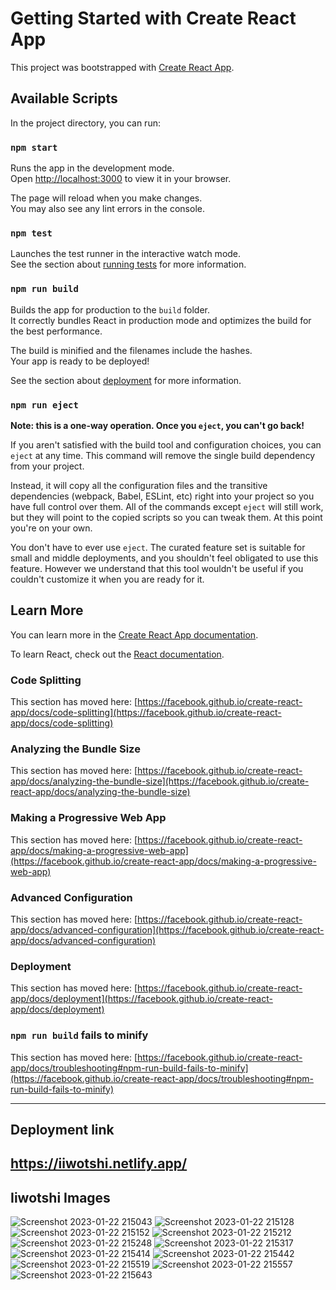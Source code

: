 # Getting Started with Create React App

This project was bootstrapped with [Create React App](https://github.com/facebook/create-react-app).

## Available Scripts

In the project directory, you can run:

### `npm start`

Runs the app in the development mode.\
Open [http://localhost:3000](http://localhost:3000) to view it in your browser.

The page will reload when you make changes.\
You may also see any lint errors in the console.

### `npm test`

Launches the test runner in the interactive watch mode.\
See the section about [running tests](https://facebook.github.io/create-react-app/docs/running-tests) for more information.

### `npm run build`

Builds the app for production to the `build` folder.\
It correctly bundles React in production mode and optimizes the build for the best performance.

The build is minified and the filenames include the hashes.\
Your app is ready to be deployed!

See the section about [deployment](https://facebook.github.io/create-react-app/docs/deployment) for more information.

### `npm run eject`

**Note: this is a one-way operation. Once you `eject`, you can't go back!**

If you aren't satisfied with the build tool and configuration choices, you can `eject` at any time. This command will remove the single build dependency from your project.

Instead, it will copy all the configuration files and the transitive dependencies (webpack, Babel, ESLint, etc) right into your project so you have full control over them. All of the commands except `eject` will still work, but they will point to the copied scripts so you can tweak them. At this point you're on your own.

You don't have to ever use `eject`. The curated feature set is suitable for small and middle deployments, and you shouldn't feel obligated to use this feature. However we understand that this tool wouldn't be useful if you couldn't customize it when you are ready for it.

## Learn More

You can learn more in the [Create React App documentation](https://facebook.github.io/create-react-app/docs/getting-started).

To learn React, check out the [React documentation](https://reactjs.org/).

### Code Splitting

This section has moved here: [https://facebook.github.io/create-react-app/docs/code-splitting](https://facebook.github.io/create-react-app/docs/code-splitting)

### Analyzing the Bundle Size

This section has moved here: [https://facebook.github.io/create-react-app/docs/analyzing-the-bundle-size](https://facebook.github.io/create-react-app/docs/analyzing-the-bundle-size)

### Making a Progressive Web App

This section has moved here: [https://facebook.github.io/create-react-app/docs/making-a-progressive-web-app](https://facebook.github.io/create-react-app/docs/making-a-progressive-web-app)

### Advanced Configuration

This section has moved here: [https://facebook.github.io/create-react-app/docs/advanced-configuration](https://facebook.github.io/create-react-app/docs/advanced-configuration)

### Deployment

This section has moved here: [https://facebook.github.io/create-react-app/docs/deployment](https://facebook.github.io/create-react-app/docs/deployment)

### `npm run build` fails to minify

This section has moved here: [https://facebook.github.io/create-react-app/docs/troubleshooting#npm-run-build-fails-to-minify](https://facebook.github.io/create-react-app/docs/troubleshooting#npm-run-build-fails-to-minify)


---
## Deployment link
https://iiwotshi.netlify.app/
---

## Iiwotshi Images 
![Screenshot 2023-01-22 215043](https://user-images.githubusercontent.com/87604491/214320148-263e2e26-669f-4f24-bfd8-46cdb0e3e34d.png)
![Screenshot 2023-01-22 215128](https://user-images.githubusercontent.com/87604491/214320167-2cce0d43-7135-419f-aa85-8e50fc02c9cf.png)
![Screenshot 2023-01-22 215152](https://user-images.githubusercontent.com/87604491/214320190-1e787dce-df61-410f-b719-f3fdb8ddcbf8.png)
![Screenshot 2023-01-22 215212](https://user-images.githubusercontent.com/87604491/214320195-181f666c-d142-46a2-98ad-e2b0cb1bd441.png)
![Screenshot 2023-01-22 215248](https://user-images.githubusercontent.com/87604491/214320201-0bf3c663-bedd-4a60-8ce3-ae79bab30e19.png)
![Screenshot 2023-01-22 215317](https://user-images.githubusercontent.com/87604491/214320221-e43e41fd-dc11-4ba3-8b29-7bf9e4aca38f.png)
![Screenshot 2023-01-22 215414](https://user-images.githubusercontent.com/87604491/214320224-ba51fecd-9a82-471c-8f21-bc91fd368cbe.png)
![Screenshot 2023-01-22 215442](https://user-images.githubusercontent.com/87604491/214320231-24dca477-a813-44dc-807e-6efd3b254aca.png)
![Screenshot 2023-01-22 215519](https://user-images.githubusercontent.com/87604491/214320247-32f3a509-5974-47f2-b707-c171e4a2ad7d.png)
![Screenshot 2023-01-22 215557](https://user-images.githubusercontent.com/87604491/214320253-0cd218f7-ad4c-4ccc-9784-9adac750f4e3.png)
![Screenshot 2023-01-22 215643](https://user-images.githubusercontent.com/87604491/214320260-a69c947d-988e-4749-aa38-ac3cf0c12a8f.png)
